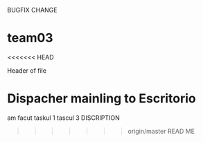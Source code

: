 BUGFIX
CHANGE
# team03
<<<<<<< HEAD
<head>
Header of file
</head>

Dispacher mainling to Escritorio
=======
am facut taskul 1
tascul 3
DISCRIPTION
>>>>>>> origin/master
READ ME
